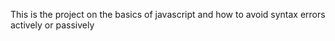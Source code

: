 This is the project on the basics of javascript and how to avoid syntax errors actively or passively
